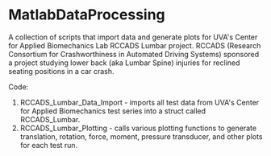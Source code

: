 # MatlabDataProcessing
A collection of scripts that import data and generate plots for UVA's Center for Applied Biomechanics Lab RCCADS Lumbar project. RCCADS (Research Consortium for Crashworthiness in Automated Driving Systems) sponsored a project studying lower back (aka Lumbar Spine) injuries for reclined seating positions in a car crash.

Code:
1. RCCADS_Lumbar_Data_Import - imports all test data from UVA's Center for Applied Biomechanics test series into a struct called RCCADS_Lumbar.
2. RCCADS_Lumbar_Plotting - calls various plotting functions to generate translation, rotation, force, moment, pressure transducer, and other plots for each test run. 


